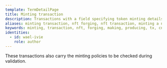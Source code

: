 ```yaml
---
template: TermDetailPage
title: Minting transaction
description: Transactions with a field specifying token minting details.
aliases: minting transaction, nft forging, nft transaction, minting a native asset, nft minting, cardano nft minting, nft making transaction
keywords: minting, transaction, nft, forging, making, producing, tx, cnft, cardano, native, asset
identities:
  - id: wael-ivie
    role: author
---
```


These transactions also carry the minting policies to be checked during validation.
